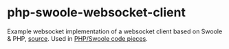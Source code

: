 # php-swoole-websocket-client
Example websocket implementation of a websocket client based on Swoole & PHP, [source](https://github.com/swoole/swoole-src/blob/master/tests/include/api/swoole_websocket_server/websocket_client.php). Used in [PHP/Swoole code pieces](https://onelinerhub.com/?q=swoole).
